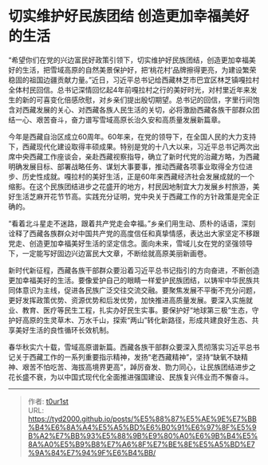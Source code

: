 # 切实维护好民族团结 创造更加幸福美好的生活

 

“希望你们在党的兴边富民好政策引领下，切实维护好民族团结，创造更加幸福美好的生活，把雪域高原的自然美景保护好，把‘桃花村’品牌擦得更亮，为建设繁荣稳固的祖国边疆贡献力量。”近日，习近平总书记给西藏林芝市巴宜区林芝镇嘎拉村全体村民回信。总书记深情回忆起4年前嘎拉村之行的美好时光，对村里近年来发生的新的可喜变化倍感欣慰，对乡亲们提出殷切期望。总书记的回信，字里行间饱含对西藏发展的关心、对西藏各族人民生活的关切，必将激励西藏各族干部群众团结一心、艰苦奋斗，奋力谱写雪域高原长治久安和高质量发展新篇章。

今年是西藏自治区成立60周年。60年来，在党的领导下，在全国人民的大力支持下，西藏现代化建设取得丰硕成果。特别是党的十八大以来，习近平总书记两次出席中央西藏工作座谈会，亲赴西藏视察指导，确立了新时代党的治藏方略，为西藏明确发展目标、部署战略任务、谋划大事要事，推动西藏各项事业取得全方位进步、历史性成就。嘎拉村的美好生活，正是60年来西藏经济社会发展成就的一个缩影。在这个民族团结进步之花盛开的地方，村民因地制宜大力发展乡村旅游，美好生活芝麻开花节节高。实践充分证明，党中央关于西藏工作的方针政策是完全正确的。

“看着北斗星走不迷路，跟着共产党走会幸福。”乡亲们用生动、质朴的话语，深刻诠释了西藏各族群众对中国共产党的高度信任和真挚情感，表达出大家坚定不移跟党走、创造更加幸福美好生活的坚定信念。面向未来，雪域儿女在党的坚强领导下，一定能写好固边兴边富民大文章，不断绘就高原美丽新画卷。

新时代新征程，西藏各族干部群众要沿着习近平总书记指引的方向奋进，不断创造更加幸福美好的生活。要像爱护自己的眼睛一样爱护民族团结，以铸牢中华民族共同体意识为主线，促进各民族广泛交往交流交融。要聚焦发展不平衡不充分问题，更好发挥政策优势、资源优势和后发优势，加快推进高质量发展。要深入实施就业、教育、医疗等民生工程，扎实办好民生实事。要保护好“地球第三极”生态，守护好高原的生灵草木、万水千山，探索“两山”转化新路径，形成共建良好生态、共享美好生活的良性循环长效机制。

春华秋实六十载，雪域高原谱新篇。西藏各族干部群众要深入贯彻落实习近平总书记关于西藏工作的一系列重要指示精神，发扬“老西藏精神”，坚持“缺氧不缺精神、艰苦不怕吃苦、海拔高境界更高”，踔厉奋发、勠力同心，让民族团结进步之花长盛不衰，为以中国式现代化全面推进强国建设、民族复兴伟业而不懈奋斗。

---

> 作者: [t0ur1st](https://github.com/tyd2000)  
> URL: https://tyd2000.github.io/posts/%E5%88%87%E5%AE%9E%E7%BB%B4%E6%8A%A4%E5%A5%BD%E6%B0%91%E6%97%8F%E5%9B%A2%E7%BB%93%E5%88%9B%E9%80%A0%E6%9B%B4%E5%8A%A0%E5%B9%B8%E7%A6%8F%E7%BE%8E%E5%A5%BD%E7%9A%84%E7%94%9F%E6%B4%BB/  

